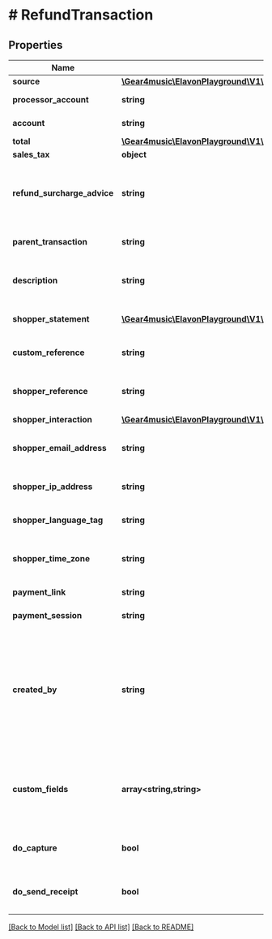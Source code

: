 # # RefundTransaction

## Properties

Name | Type | Description | Notes
------------ | ------------- | ------------- | -------------
**source** | [**\Gear4music\ElavonPlayground\V1\EPG\Model\Source**](Source.md) |  | [optional]
**processor_account** | **string** | ProcessorAccount [Resource URL](#section/Overview/Values) | [optional]
**account** | **string** | Account [Resource URL](#section/Overview/Values). Defaults to merchant. | [optional]
**total** | [**\Gear4music\ElavonPlayground\V1\EPG\Model\PositiveAmountAndCurrency**](PositiveAmountAndCurrency.md) | Transaction total | [optional]
**sales_tax** | **object** | Sales Tax | [optional]
**refund_surcharge_advice** | **string** | Refund Surcharge Advice [Resource URL](#section/Overview/Values) obtained through the create refundSurchargeAdvice API call. | [optional]
**parent_transaction** | **string** | Transaction [Resource URL](#section/Overview/Values) of the parent Transaction |
**description** | **string** | Description, which appears on the dashboard and might appear on receipts | [optional]
**shopper_statement** | [**\Gear4music\ElavonPlayground\V1\EPG\Model\ShopperStatement**](ShopperStatement.md) | Dynamic overrides of what might appear on a shopper&#39;s statement | [optional]
**custom_reference** | **string** | Optional reference provided by the merchant | [optional]
**shopper_reference** | **string** | Optional reference provided by the shopper, such as a purchase order | [optional]
**shopper_interaction** | [**\Gear4music\ElavonPlayground\V1\EPG\Model\ShopperInteraction**](ShopperInteraction.md) |  | [optional]
**shopper_email_address** | **string** | Shopper&#39;s email address, useful for fraud detection and to provide a receipt | [optional]
**shopper_ip_address** | **string** | Shopper&#39;s IP address, useful for fraud detection | [optional]
**shopper_language_tag** | **string** | Shopper&#39;s IETF language tag, useful for localising the receipt | [optional]
**shopper_time_zone** | **string** | Shopper&#39;s time zone, specified by the IANA Time Zone Database name | [optional]
**payment_link** | **string** | PaymentLink [Resource URL](#section/Overview/Values) | [optional]
**payment_session** | **string** | PaymentSession [Resource URL](#section/Overview/Values) | [optional]
**created_by** | **string** | Who or what created the transaction? When created in Elavon&#39;s virtual terminal, this will be the email address of the currently logged in user. When created otherwise, the integrator may optionally provide any value that helps answer this question. | [optional]
**custom_fields** | **array<string,string>** | Custom fields, an object containing arbitrary string values.  Field names and values must not exceed 64 and 1024 characters, respectively. | [optional]
**do_capture** | **bool** | If false, authorize only; if true (default), authorize and capture funds for settlement. | [optional]
**do_send_receipt** | **bool** | Send receipt to shopper&#39;s email address, default is false. | [optional]

[[Back to Model list]](../../README.md#models) [[Back to API list]](../../README.md#endpoints) [[Back to README]](../../README.md)
